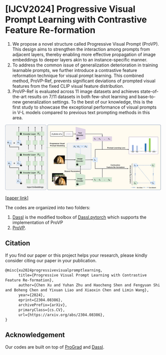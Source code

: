 # [IJCV2024] Progressive Visual Prompt Learning with Contrastive Feature Re-formation
1. We propose a novel structure called Progressive Visual Prompt (ProVP). This design aims to strengthen the interaction among prompts from adjacent layers, thereby enabling more effective propagation of image embeddings to deeper layers akin to an instance-specific manner.
2. To address the common issue of generalization deterioration in training learnable prompts, we further introduce a contrastive feature reformation technique for visual prompt learning. This combined method, ProVP-Ref, prevents significant deviations of prompted visual features from the fixed CLIP visual feature distribution.
3.  ProVP-Ref is evaluated across 11 image datasets and achieves state-of-the-art results on 7/11 datasets in both few-shot learning and base-to-new generalization settings. To the best of our knowledge, this is the first study to showcase the exceptional performance of visual prompts in V-L models compared to previous text prompting methods in this area.

![image](/model.jpg)

[[paper link]](https://doi.org/10.48550/arXiv.2304.08386)

The codes are organized into two folders:

1. [Dassl](Dassl/) is the modified toolbox of [Dassl.pytorch](https://github.com/KaiyangZhou/Dassl.pytorch) which supports the implementation of ProVP
2. [ProVP](ProVP/). 

## Citation

If you find our paper or this project helps your research, please kindly consider citing our paper in your publication.

```
@misc{xu2024progressivevisualpromptlearning,
      title={Progressive Visual Prompt Learning with Contrastive Feature Re-formation}, 
      author={Chen Xu and Yuhan Zhu and Haocheng Shen and Fengyuan Shi and Boheng Chen and Yixuan Liao and Xiaoxin Chen and Limin Wang},
      year={2024},
      eprint={2304.08386},
      archivePrefix={arXiv},
      primaryClass={cs.CV},
      url={https://arxiv.org/abs/2304.08386}, 
}

```

## Acknowledgement
Our codes are built on top of [ProGrad](https://github.com/BeierZhu/Prompt-align/) and [Dassl](https://github.com/KaiyangZhou/Dassl.pytorch).
